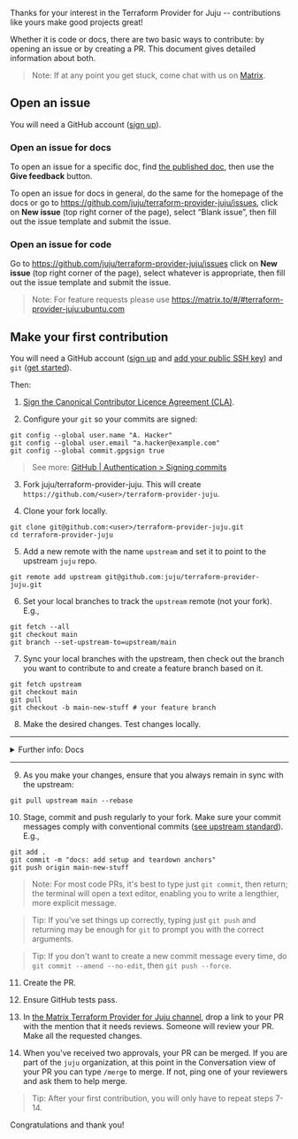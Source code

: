 Thanks for your interest in the Terraform Provider for Juju -- contributions like yours make good projects
great!

Whether it is code or docs, there are two basic ways to contribute: by opening
an issue or by creating a PR. This document gives detailed information about
both.

> Note: If at any point you get stuck, come chat with us on
[Matrix](https://matrix.to/#/#terraform-provider-juju:ubuntu.com).

## Open an issue

You will need a GitHub account ([sign up](https://github.com/signup)).

### Open an issue for docs

To open an issue for a specific doc, find [the published doc](https://canonical-terraform-provider-juju.readthedocs-hosted.com/en/latest/tutorial/), then use the **Give feedback** button.

To open an issue for docs in general, do the same for the homepage of the docs
or go to https://github.com/juju/terraform-provider-juju/issues, click on **New issue** (top right corner
of the page), select “Blank issue”, then fill out the issue template and
submit the issue.

### Open an issue for code

Go to https://github.com/juju/terraform-provider-juju/issues  click on **New issue** (top right
corner of the page), select whatever is appropriate, then fill out the issue
template and submit the issue.

> Note: For feature requests please use
https://matrix.to/#/#terraform-provider-juju:ubuntu.com

## Make your first contribution

You will need a GitHub account ([sign up](https://github.com/signup) and [add
your public SSH key](https://github.com/settings/ssh)) and `git` ([get
started](https://git-scm.com/book/en/v2/Getting-Started-What-is-Git%3F)).

Then:

1. [Sign the Canonical Contributor Licence Agreement
   (CLA)](https://ubuntu.com/legal/contributors).

2. Configure your `git` so your commits are signed:

```
git config --global user.name "A. Hacker"
git config --global user.email "a.hacker@example.com"
git config --global commit.gpgsign true
```

> See more: [GitHub | Authentication > Signing commits](https://docs.github.com/en/authentication/managing-commit-signature-verification/signing-commits)

3. Fork juju/terraform-provider-juju. This will create `https://github.com/<user>/terraform-provider-juju`.

4. Clone your fork locally.

```
git clone git@github.com:<user>/terraform-provider-juju.git
cd terraform-provider-juju
```

5. Add a new remote with the name `upstream` and set it to point to the upstream
`juju` repo.

```
git remote add upstream git@github.com:juju/terraform-provider-juju.git
```

6. Set your local branches to track the `upstream` remote (not your fork). E.g.,

```
git fetch --all
git checkout main
git branch --set-upstream-to=upstream/main
```

7. Sync your local branches with the upstream, then check out the branch you
want to contribute to and create a feature branch based on it.

```
git fetch upstream
git checkout main
git pull
git checkout -b main-new-stuff # your feature branch
```

8. Make the desired changes. Test changes locally.


----------------
<details>

<summary>Further info: Docs</summary>

The documentation is in `terraform-provider-juju/docs-rtd`.

### Standards

All changes should follow the existing patterns, including
  [Diátaxis](https://diataxis.fr), the [Canonical Documentation Style
  Guide](https://docs.ubuntu.com/styleguide/en), the modular structure, the
  cross-referencing pattern, [MyST
  Markdown](https://canonical-documentation-with-sphinx-and-readthedocscom.readthedocs-hosted.com/style-guide-myst/),
  etc.

### Testing

Changes should be inspected by building the docs and fixing any issues
discovered that way. To preview the docs as they will be rendered on RTD, in
`terraform-provider-juju/docs-rtd` run `make run` and open the provided link in a browser. If you get
errors, try `make clean`, then `make run` again. For other checks, see `make
[Tab]` and select the command for the desired check.

</details>

----------------

9. As you make your changes, ensure that you always remain in sync with the upstream:

```
git pull upstream main --rebase
```

10. Stage, commit and push regularly to your fork. Make sure your commit messages
comply with conventional commits ([see upstream
standard](https://www.conventionalcommits.org/en/v1.0.0/)). E.g.,

```
git add .
git commit -m "docs: add setup and teardown anchors"
git push origin main-new-stuff
```

> Note: For most code PRs, it's best to type just `git commit`, then return; the
terminal will open a text editor, enabling you to write a lengthier, more
explicit message.

> Tip: If you've set things up correctly, typing just `git push` and returning
may be enough for `git` to prompt you with the correct arguments.

> Tip: If you don't want to create a new commit message every time, do
`git commit --amend --no-edit`, then `git push --force`.

11. Create the PR.

12. Ensure GitHub tests pass.

13. In [the Matrix Terraform Provider for Juju
channel](https://matrix.to/#/#terraform-provider-juju:ubuntu.com), drop a link to your
PR with the mention that it needs reviews. Someone will review your PR. Make all
the requested changes.

14. When you've received two approvals, your PR can be merged. If you are part
of the `juju` organization, at this point in the Conversation view of your PR
you can type `/merge` to merge. If not, ping one of your reviewers and ask them
to help merge.

> Tip: After your first contribution, you will only have to repeat steps 7-14.

Congratulations and thank you!


